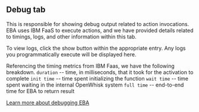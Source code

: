 ## Debug tab

This is responsible for showing debug output related to action invocations. EBA uses IBM FaaS to execute actions, and we have provided details related to timings, logs, and other information within this tab.

To view logs, click the show button within the appropriate entry. Any logs you programmatically execute will be displayed here.

Referencing the timing metrics from IBM Faas, we have the following breakdown.
`duration`  -- time, in milliseconds, that it took for the activation to complete
`init time` -- time spent initializing the function
`wait time` -- time spent waiting in the internal OpenWhisk system
`full time` -- end-to-end time for EBA to return result

[Learn more about debugging EBA](../articles/DebuggingEBA.md)

